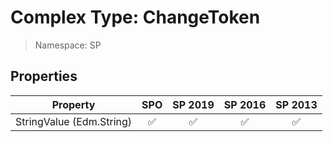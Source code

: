 # Complex Type: ChangeToken

> Namespace: SP

## Properties

Property | SPO | SP 2019 | SP 2016 | SP 2013
----------|:---:|:-------:|:-------:|:-------:
StringValue (Edm.String) | ✅ | ✅ | ✅ | ✅